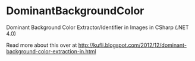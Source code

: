 DominantBackgroundColor
=======================

Dominant Background Color Extractor/Identifier in Images in CSharp (.NET 4.0)

Read more about this over at http://kufli.blogspot.com/2012/12/dominant-background-color-extraction-in.html